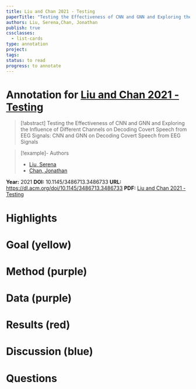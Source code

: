 ```yaml
---
title: Liu and Chan 2021 - Testing
paperTitle: "Testing the Effectiveness of CNN and GNN and Exploring the Influence of Different Channels on Decoding Covert Speech from EEG Signals: CNN and GNN on Decoding Covert Speech from EEG Signals"
authors: Liu, Serena,Chan, Jonathan
publish: true
cssclasses:
  - list-cards
type: annotation
project:
tags:
status: to read
progress: to annotate
---
```

# Annotation for [Liu and Chan 2021 - Testing](Papers/References/Liu%20and%20Chan%202021%20-%20Testing)

> [!abstract] Testing the Effectiveness of CNN and GNN and Exploring the Influence of Different Channels on Decoding Covert Speech from EEG Signals: CNN and GNN on Decoding Covert Speech from EEG Signals

> [!example]- Authors
> - [Liu, Serena](Liu%2C%20Serena)
> - [Chan, Jonathan](Chan%2C%20Jonathan)

**Year:** 2021
**DOI:** 10.1145/3486713.3486733
**URL:** https://dl.acm.org/doi/10.1145/3486713.3486733
**PDF:** [Liu and Chan 2021 - Testing](Papers/PDFs/Liu%20and%20Chan%202021%20-%20Testing%20the%20Effectiveness%20of%20CNN%20and%20GNN%20and%20Exploring%20the%20Influence%20of%20Different%20Channels%20on%20Decoding%20Covert%20Speech%20from%20EEG%20Signals%20CNN%20and%20GNN%20on%20Decoding%20Covert%20Speech%20from%20EEG%20Signals.pdf)

# Highlights


# Goal (yellow)


# Method (purple)


# Data (purple)


# Results (red)


# Discussion (blue)


# Questions

